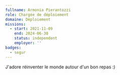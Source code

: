 ```yaml
---
fullname: Armonia Pierantozzi
role: Chargée de déploiement
domaine: Déploiement
missions:
  - start: 2021-11-09
    end: 2024-06-30
    status: independent
    employer: ''
badges:
  - segur
---
```


J'adore réinventer le monde autour d'un bon repas :) 
